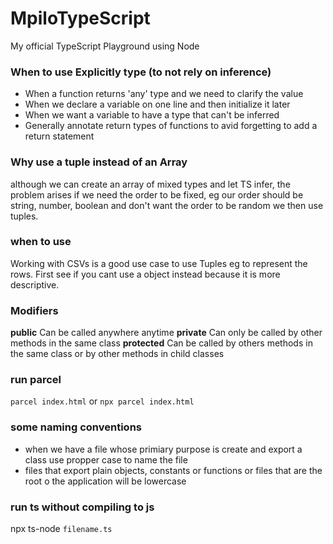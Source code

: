 # MpiloTypeScript

My official TypeScript Playground using Node

### When to use Explicitly type (to not rely on inference)

- When a function returns 'any' type and we need to clarify the value
- When we declare a variable on one line and then initialize it later
- When we want a variable to have a type that can't be inferred
- Generally annotate return types of functions to avid forgetting to add a return statement

### Why use a tuple instead of an Array

although we can create an array of mixed types and let TS infer, the problem arises if we need
the order to be fixed, eg our order should be string, number, boolean and don't want the order to be random we then use tuples.

### when to use

Working with CSVs is a good use case to use Tuples eg to represent the rows. First see if you cant use a object instead because it is more descriptive.

### Modifiers

<strong>public</strong> Can be called anywhere anytime
<strong>private</strong> Can only be called by other methods in the same class
<strong>protected</strong> Can be called by others methods in the same class or by other methods in child classes

### run parcel

`parcel index.html` or `npx parcel index.html`

### some naming conventions

- when we have a file whose primiary purpose is create and export a class use propper case to name the file
- files that export plain objects, constants or functions or files that are the root o the application will be lowercase

### run ts without compiling to js

npx ts-node `filename.ts`
